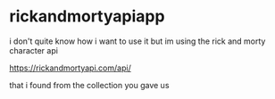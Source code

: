 # rickandmortyapiapp

i don't quite know how i want to use it but im using the rick and morty character api 

https://rickandmortyapi.com/api/

that i found from the collection you gave us